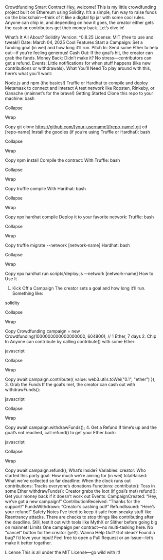 Crowdfunding Smart Contract
Hey, welcome! This is my little crowdfunding project built on Ethereum using Solidity. It’s a simple, fun way to raise funds on the blockchain—think of it like a digital tip jar with some cool rules. Anyone can chip in, and depending on how it goes, the creator either gets the cash or contributors get their money back. Let’s dive in!

What’s It All About?
Solidity Version: ^0.8.25
License: MIT (free to use and tweak!)
Date: March 04, 2025
Cool Features
Start a Campaign: Set a funding goal (in wei) and how long it’ll run.
Pitch In: Send some Ether to help out—if you’re feeling generous!
Cash Out: If the goal’s hit, the creator can grab the funds.
Money Back: Didn’t make it? No stress—contributors can get a refund.
Events: Little notifications for when stuff happens (like new contributions or withdrawals).
What You’ll Need
To play around with this, here’s what you’ll want:

Node.js and npm (the basics!)
Truffle or Hardhat to compile and deploy
Metamask to connect and interact
A test network like Ropsten, Rinkeby, or Ganache (mainnet’s for the brave!)
Getting Started
Clone this repo to your machine:
bash

Collapse

Wrap

Copy
git clone https://github.com/[your-username]/[repo-name].git
cd [repo-name]
Install the goodies (if you’re using Truffle or Hardhat):
bash

Collapse

Wrap

Copy
npm install
Compile the contract:
With Truffle:
bash

Collapse

Wrap

Copy
truffle compile
With Hardhat:
bash

Collapse

Wrap

Copy
npx hardhat compile
Deploy it to your favorite network:
Truffle:
bash

Collapse

Wrap

Copy
truffle migrate --network [network-name]
Hardhat:
bash

Collapse

Wrap

Copy
npx hardhat run scripts/deploy.js --network [network-name]
How to Use It
1. Kick Off a Campaign
The creator sets a goal and how long it’ll run. Something like:

solidity

Collapse

Wrap

Copy
Crowdfunding campaign = new Crowdfunding(1000000000000000000, 604800); // 1 Ether, 7 days
2. Chip In
Anyone can contribute by calling contribute() with some Ether:

javascript

Collapse

Wrap

Copy
await campaign.contribute({ value: web3.utils.toWei("0.1", "ether") });
3. Grab the Funds
If the goal’s met, the creator can cash out with withdrawFunds():

javascript

Collapse

Wrap

Copy
await campaign.withdrawFunds();
4. Get a Refund
If time’s up and the goal’s not reached, call refund() to get your Ether back:

javascript

Collapse

Wrap

Copy
await campaign.refund();
What’s Inside?
Variables:
creator: Who started this party
goal: How much we’re aiming for (in wei)
totalRaised: What we’ve collected so far
deadline: When the clock runs out
contributions: Tracks everyone’s donations
Functions:
contribute(): Toss in some Ether
withdrawFunds(): Creator grabs the loot (if goal’s met)
refund(): Get your money back if it doesn’t work out
Events:
CampaignCreated: “Hey, we’ve got a new campaign!”
ContributionReceived: “Thanks for the support!”
FundsWithdrawn: “Creator’s cashing out!”
RefundIssued: “Here’s your refund!”
Safety Notes
I’ve tried to keep it safe from sneaky stuff like Reentrancy attacks.
There are checks to stop things like contributing after the deadline.
Still, test it out with tools like MythX or Slither before going big on mainnet!
Limits
One campaign per contract—no multi-tasking here.
No “cancel” button for the creator (yet!).
Wanna Help Out?
Got ideas? Found a bug? I’d love your input! Feel free to open a Pull Request or an Issue—let’s make it better together.

License
This is all under the MIT License—go wild with it!
